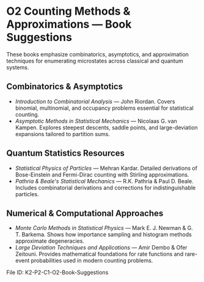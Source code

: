 # O2 Counting Methods & Approximations — Book Suggestions

These books emphasize combinatorics, asymptotics, and approximation techniques for enumerating microstates across classical and quantum systems.

## Combinatorics & Asymptotics
- *Introduction to Combinatorial Analysis* — John Riordan. Covers binomial, multinomial, and occupancy problems essential for statistical counting.
- *Asymptotic Methods in Statistical Mechanics* — Nicolaas G. van Kampen. Explores steepest descents, saddle points, and large-deviation expansions tailored to partition sums.

## Quantum Statistics Resources
- *Statistical Physics of Particles* — Mehran Kardar. Detailed derivations of Bose-Einstein and Fermi-Dirac counting with Stirling approximations.
- *Pathria & Beale's Statistical Mechanics* — R.K. Pathria & Paul D. Beale. Includes combinatorial derivations and corrections for indistinguishable particles.

## Numerical & Computational Approaches
- *Monte Carlo Methods in Statistical Physics* — Mark E. J. Newman & G. T. Barkema. Shows how importance sampling and histogram methods approximate degeneracies.
- *Large Deviation Techniques and Applications* — Amir Dembo & Ofer Zeitouni. Provides mathematical foundations for rate functions and rare-event probabilities used in modern counting problems.

File ID: K2-P2-C1-O2-Book-Suggestions
